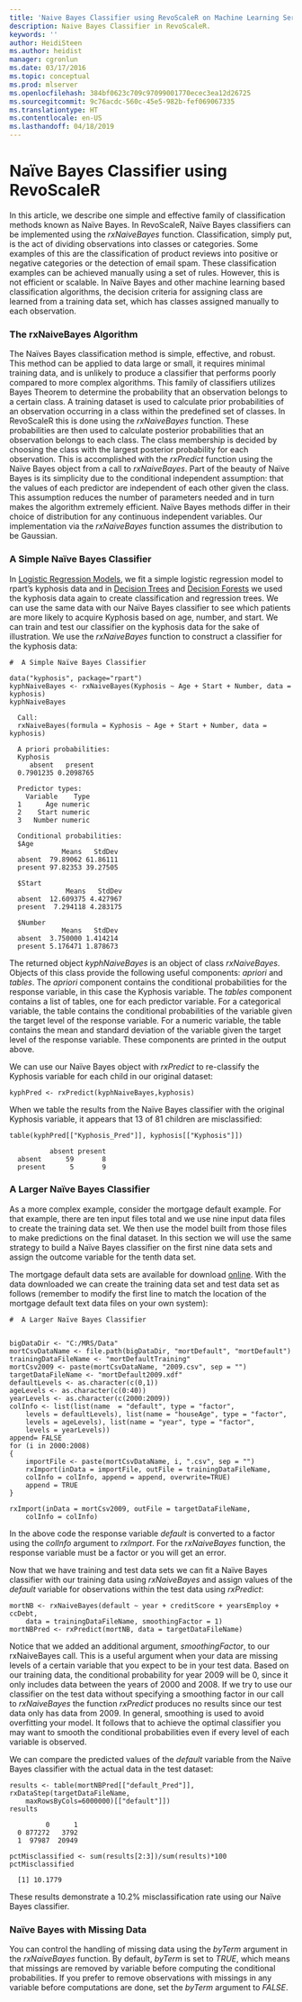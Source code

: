 ```yaml
---
title: 'Naive Bayes Classifier using RevoScaleR on Machine Learning Server '
description: Naive Bayes Classifier in RevoScaleR.
keywords: ''
author: HeidiSteen
ms.author: heidist
manager: cgronlun
ms.date: 03/17/2016
ms.topic: conceptual
ms.prod: mlserver
ms.openlocfilehash: 384bf0623c709c97099001770ecec3ea12d26725
ms.sourcegitcommit: 9c76acdc-560c-45e5-982b-fef069067335
ms.translationtype: HT
ms.contentlocale: en-US
ms.lasthandoff: 04/18/2019
---
```

# <a name="nave-bayes-classifier-using-revoscaler"></a>Naïve Bayes Classifier using RevoScaleR

In this article, we describe one simple and effective family of classification methods known as Naïve Bayes. In RevoScaleR, Naïve Bayes classifiers can be implemented using the *rxNaiveBayes* function. Classification, simply put, is the act of dividing observations into classes or categories. Some examples of this are the classification of product reviews into positive or negative categories or the detection of email spam. These classification examples can be achieved manually using a set of rules. However, this is not efficient or scalable. In Naïve Bayes and other machine learning based classification algorithms, the decision criteria for assigning class are learned from a training data set, which has classes assigned manually to each observation.

### <a name="the-rxnaivebayes-algorithm"></a>The rxNaiveBayes Algorithm

The Naïves Bayes classification method is simple, effective, and robust. This method can be applied to data large or small, it requires minimal training data, and is unlikely to produce a classifier that performs poorly compared to more complex algorithms. This family of classifiers utilizes Bayes Theorem to determine the probability that an observation belongs to a certain class. A training dataset is used to calculate prior probabilities of an observation occurring in a class within the predefined set of classes. In RevoScaleR this is done using the *rxNaiveBayes* function. These probabilities are then used to calculate posterior probabilities that an observation belongs to each class. The class membership is decided by choosing the class with the largest posterior probability for each observation. This is accomplished with the *rxPredict* function using the Naïve Bayes object from a call to *rxNaiveBayes*. Part of the beauty of Naïve Bayes is its simplicity due to the conditional independent assumption: that the values of each predictor are independent of each other given the class. This assumption reduces the number of parameters needed and in turn makes the algorithm extremely efficient. Naïve Bayes methods differ in their choice of distribution for any continuous independent variables. Our implementation via the *rxNaiveBayes* function assumes the distribution to be Gaussian.

### <a name="a-simple-nave-bayes-classifier"></a>A Simple Naïve Bayes Classifier

In [Logistic Regression Models](how-to-revoscaler-logistic-regression.md), we fit a simple logistic regression model to rpart’s kyphosis data and in [Decision Trees](how-to-revoscaler-decision-tree.md) and [Decision Forests](how-to-revoscaler-decision-forest.md) we used the kyphosis data again to create classification and regression trees. We can use the same data with our Naïve Bayes classifier to see which patients are more likely to acquire Kyphosis based on age, number, and start. We can train and test our classifier on the kyphosis data for the sake of illustration. We use the *rxNaiveBayes* function to construct a classifier for the kyphosis data:

    #  A Simple Naïve Bayes Classifier
    
    data("kyphosis", package="rpart")
    kyphNaiveBayes <- rxNaiveBayes(Kyphosis ~ Age + Start + Number, data = kyphosis)
    kyphNaiveBayes

      Call:
      rxNaiveBayes(formula = Kyphosis ~ Age + Start + Number, data = kyphosis)
      
      A priori probabilities:
      Kyphosis
         absent   present 
      0.7901235 0.2098765 
      
      Predictor types:
        Variable    Type
      1      Age numeric
      2    Start numeric
      3   Number numeric
      
      Conditional probabilities:
      $Age
                 Means   StdDev
      absent  79.89062 61.86111
      present 97.82353 39.27505
      
      $Start
                  Means   StdDev
      absent  12.609375 4.427967
      present  7.294118 4.283175
      
      $Number
                 Means   StdDev
      absent  3.750000 1.414214
      present 5.176471 1.878673
      
The returned object *kyphNaiveBayes* is an object of class *rxNaiveBayes*. Objects of this class provide the following useful components: *apriori* and *tables*. The *apriori* component contains the conditional probabilities for the response variable, in this case the Kyphosis variable. The *tables* component contains a list of tables, one for each predictor variable. For a categorical variable, the table contains the conditional probabilities of the variable given the target level of the response variable. For a numeric variable, the table contains the mean and standard deviation of the variable given the target level of the response variable. These components are printed in the output above.

We can use our Naïve Bayes object with *rxPredict* to re-classify the Kyphosis variable for each child in our original dataset:

    kyphPred <- rxPredict(kyphNaiveBayes,kyphosis)

When we table the results from the Naïve Bayes classifier with the original Kyphosis variable, it appears that 13 of 81 children are misclassified:

    table(kyphPred[["Kyphosis_Pred"]], kyphosis[["Kyphosis"]])

              absent present
      absent      59       8
      present      5       9


### <a name="a-larger-nave-bayes-classifier"></a>A Larger Naïve Bayes Classifier

As a more complex example, consider the mortgage default example. For that example, there are ten input files total and we use nine input data files to create the training data set. We then use the model built from those files to make predictions on the final dataset. In this section we will use the same strategy to build a Naïve Bayes classifier on the first nine data sets and assign the outcome variable for the tenth data set.

The mortgage default data sets are available for download [online](https://go.microsoft.com/fwlink/?LinkID=698896&clcid=0x409). With the data downloaded we can create the training data set and test data set as follows (remember to modify the first line to match the location of the mortgage default text data files on your own system):

    #  A Larger Naïve Bayes Classifier
    
    
    bigDataDir <- "C:/MRS/Data"
    mortCsvDataName <- file.path(bigDataDir, "mortDefault", "mortDefault")
    trainingDataFileName <- "mortDefaultTraining"
    mortCsv2009 <- paste(mortCsvDataName, "2009.csv", sep = "")
    targetDataFileName <- "mortDefault2009.xdf"
    defaultLevels <- as.character(c(0,1))
    ageLevels <- as.character(c(0:40))
    yearLevels <- as.character(c(2000:2009))
    colInfo <- list(list(name  = "default", type = "factor",
        levels = defaultLevels), list(name = "houseAge", type = "factor",
        levels = ageLevels), list(name = "year", type = "factor",
        levels = yearLevels))
    append= FALSE
    for (i in 2000:2008)
    {
        importFile <- paste(mortCsvDataName, i, ".csv", sep = "")
        rxImport(inData = importFile, outFile = trainingDataFileName,
        colInfo = colInfo, append = append, overwrite=TRUE)
        append = TRUE
    }
    
    rxImport(inData = mortCsv2009, outFile = targetDataFileName, 
        colInfo = colInfo)
    
In the above code the response variable *default* is converted to a factor using the *colInfo* argument to *rxImport*. For the *rxNaiveBayes* function, the response variable must be a factor or you will get an error.

Now that we have training and test data sets we can fit a Naïve Bayes classifier with our training data using *rxNaiveBayes* and assign values of the *default* variable for observations within the test data using *rxPredict*:

    mortNB <- rxNaiveBayes(default ~ year + creditScore + yearsEmploy + ccDebt,
        data = trainingDataFileName, smoothingFactor = 1)
    mortNBPred <- rxPredict(mortNB, data = targetDataFileName)

Notice that we added an additional argument, *smoothingFactor*, to our rxNaiveBayes call. This is a useful argument when your data are missing levels of a certain variable that you expect to be in your test data. Based on our training data, the conditional probability for year 2009 will be 0, since it only includes data between the years of 2000 and 2008. If we try to use our classifier on the test data without specifying a smoothing factor in our call to *rxNaiveBayes* the function *rxPredict* produces no results since our test data only has data from 2009. In general, smoothing is used to avoid overfitting your model. It follows that to achieve the optimal classifier you may want to smooth the conditional probabilities even if every level of each variable is observed.

We can compare the predicted values of the *default* variable from the Naïve Bayes classifier with the actual data in the test dataset:

    results <- table(mortNBPred[["default_Pred"]], rxDataStep(targetDataFileName, 
        maxRowsByCols=6000000)[["default"]])
    results

             0      1
      0 877272   3792
      1  97987  20949

    pctMisclassified <- sum(results[2:3])/sum(results)*100
    pctMisclassified

      [1] 10.1779

These results demonstrate a 10.2% misclassification rate using our Naïve Bayes classifier.

### <a name="nave-bayes-with-missing-data"></a>Naïve Bayes with Missing Data

You can control the handling of missing data using the *byTerm* argument in the *rxNaiveBayes* function. By default, *byTerm* is set to *TRUE*, which means that missings are removed by variable before computing the conditional probabilities. If you prefer to remove observations with missings in any variable before computations are done, set the *byTerm* argument to *FALSE*.
